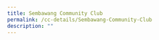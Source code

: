 ```yaml
---
title: Sembawang Community Club
permalink: /cc-details/Sembawang-Community-Club
description: ""
---
```

